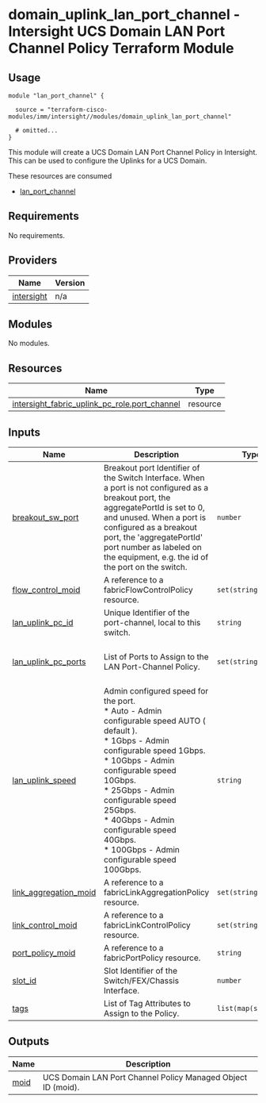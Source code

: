 # domain_uplink_lan_port_channel - Intersight UCS Domain LAN Port Channel Policy Terraform Module

## Usage

```hcl
module "lan_port_channel" {

  source = "terraform-cisco-modules/imm/intersight//modules/domain_uplink_lan_port_channel"

  # omitted...
}
```

This module will create a UCS Domain LAN Port Channel Policy in Intersight.  This can be used to configure the Uplinks for a UCS Domain.  

These resources are consumed

* [lan_port_channel](https://registry.terraform.io/providers/CiscoDevNet/intersight/latest/docs/resources/fabric_uplink_pc_role)

<!-- BEGINNING OF PRE-COMMIT-TERRAFORM DOCS HOOK -->
## Requirements

No requirements.

## Providers

| Name | Version |
|------|---------|
| <a name="provider_intersight"></a> [intersight](#provider\_intersight) | n/a |

## Modules

No modules.

## Resources

| Name | Type |
|------|------|
| [intersight_fabric_uplink_pc_role.port_channel](https://registry.terraform.io/providers/CiscoDevNet/intersight/latest/docs/resources/fabric_uplink_pc_role) | resource |

## Inputs

| Name | Description | Type | Default | Required |
|------|-------------|------|---------|:--------:|
| <a name="input_breakout_sw_port"></a> [breakout\_sw\_port](#input\_breakout\_sw\_port) | Breakout port Identifier of the Switch Interface.  When a port is not configured as a breakout port, the aggregatePortId is set to 0, and unused.  When a port is configured as a breakout port, the 'aggregatePortId' port number as labeled on the equipment, e.g. the id of the port on the switch. | `number` | `0` | no |
| <a name="input_flow_control_moid"></a> [flow\_control\_moid](#input\_flow\_control\_moid) | A reference to a fabricFlowControlPolicy resource. | `set(string)` | `[]` | no |
| <a name="input_lan_uplink_pc_id"></a> [lan\_uplink\_pc\_id](#input\_lan\_uplink\_pc\_id) | Unique Identifier of the port-channel, local to this switch. | `string` | `49` | no |
| <a name="input_lan_uplink_pc_ports"></a> [lan\_uplink\_pc\_ports](#input\_lan\_uplink\_pc\_ports) | List of Ports to Assign to the LAN Port-Channel Policy. | `set(string)` | <pre>[<br>  49,<br>  50<br>]</pre> | no |
| <a name="input_lan_uplink_speed"></a> [lan\_uplink\_speed](#input\_lan\_uplink\_speed) | Admin configured speed for the port.<br> * Auto - Admin configurable speed AUTO ( default ).<br> * 1Gbps - Admin configurable speed 1Gbps.<br> * 10Gbps - Admin configurable speed 10Gbps.<br> * 25Gbps - Admin configurable speed 25Gbps.<br> * 40Gbps - Admin configurable speed 40Gbps.<br> * 100Gbps - Admin configurable speed 100Gbps. | `string` | `"Auto"` | no |
| <a name="input_link_aggregation_moid"></a> [link\_aggregation\_moid](#input\_link\_aggregation\_moid) | A reference to a fabricLinkAggregationPolicy resource. | `set(string)` | `[]` | no |
| <a name="input_link_control_moid"></a> [link\_control\_moid](#input\_link\_control\_moid) | A reference to a fabricLinkControlPolicy resource. | `set(string)` | `[]` | no |
| <a name="input_port_policy_moid"></a> [port\_policy\_moid](#input\_port\_policy\_moid) | A reference to a fabricPortPolicy resource. | `string` | n/a | yes |
| <a name="input_slot_id"></a> [slot\_id](#input\_slot\_id) | Slot Identifier of the Switch/FEX/Chassis Interface. | `number` | `1` | no |
| <a name="input_tags"></a> [tags](#input\_tags) | List of Tag Attributes to Assign to the Policy. | `list(map(string))` | `[]` | no |

## Outputs

| Name | Description |
|------|-------------|
| <a name="output_moid"></a> [moid](#output\_moid) | UCS Domain LAN Port Channel Policy Managed Object ID (moid). |
<!-- END OF PRE-COMMIT-TERRAFORM DOCS HOOK -->
